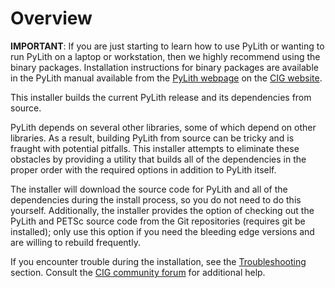 # Overview

**IMPORTANT**: If you are just starting to learn how to use PyLith or wanting to run PyLith on a laptop or workstation,
then we highly recommend using the binary packages. Installation instructions for binary packages are available in the
PyLith manual available from the [PyLith webpage](https://geodynamics.org/cig/software/pylith/) on the [CIG
website](https://geodynamics.org).

This installer builds the current PyLith release and its dependencies from source.

PyLith depends on several other libraries, some of which depend on other libraries. As a result, building PyLith from
source can be tricky and is fraught with potential pitfalls. This installer attempts to eliminate these obstacles by
providing a utility that builds all of the dependencies in the proper order with the required options in addition to
PyLith itself.

The installer will download the source code for PyLith and all of the dependencies during the install process, so you do
not need to do this yourself. Additionally, the installer provides the option of checking out the PyLith and PETSc
source code from the Git repositories (requires git be installed); only use this option if you need the bleeding edge
versions and are willing to rebuild frequently.

If you encounter trouble during the installation, see the [Troubleshooting](../install/troubleshooting.html) section.
Consult the [CIG community forum](https://community.geodynamics.org/c/pylith/) for additional help.

